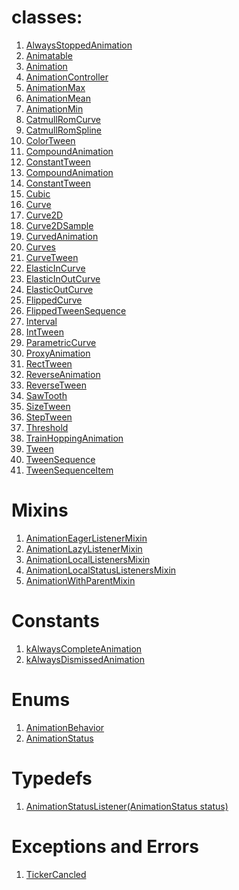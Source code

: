 # classes:

1. [AlwaysStoppedAnimation<T>]()
2. [Animatable<T>]()
3. [Animation<T>]()
4. [AnimationController]()
5. [AnimationMax]() 
6. [AnimationMean]()
7. [AnimationMin<T extends num>]() 
8. [CatmullRomCurve]() 
9. [CatmullRomSpline]() 
10. [ColorTween]()
11. [CompoundAnimation]() 
12. [ConstantTween]() 
13. [CompoundAnimation<T>]() 
14. [ConstantTween<T>]() 
15. [Cubic]() 
16. [Curve]() 
17. [Curve2D]() 
18. [Curve2DSample]() 
19. [CurvedAnimation]() 
20. [Curves]() 
21. [CurveTween]() 
22. [ElasticInCurve]()
23. [ElasticInOutCurve]() 
24. [ElasticOutCurve]() 
25. [FlippedCurve]() 
26. [FlippedTweenSequence]() 
27. [Interval]() 
28. [IntTween]() 
29. [ParametricCurve<T>]() 
30. [ProxyAnimation]() 
31. [RectTween]() 
32. [ReverseAnimation]() 
33. [ReverseTween<T>]() 
34. [SawTooth]() 
35. [SizeTween]() 
36. [StepTween]() 
37. [Threshold]() 
38. [TrainHoppingAnimation]() 
39. [Tween<T extends dynamic>]() 
40. [TweenSequence<T>]() 
41. [TweenSequenceItem<T>]() 

# Mixins 

1. [AnimationEagerListenerMixin]() 
2. [AnimationLazyListenerMixin]() 
3. [AnimationLocalListenersMixin]()
4. [AnimationLocalStatusListenersMixin]()
5. [AnimationWithParentMixin<T>]() 

# Constants

1. [kAlwaysCompleteAnimation]()
2. [kAlwaysDismissedAnimation]()

# Enums 

1. [AnimationBehavior]() 
2. [AnimationStatus]() 

# Typedefs 

1. [AnimationStatusListener(AnimationStatus status)]()

# Exceptions and Errors 

1. [TickerCancled]()
